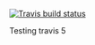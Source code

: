<!-- badges: start -->
  [![Travis build status](https://travis-ci.com/szutsattila/mastering-r-hw1.svg?branch=unittest)](https://travis-ci.com/szutsattila/mastering-r-hw1)
  <!-- badges: end -->
  
Testing travis 5